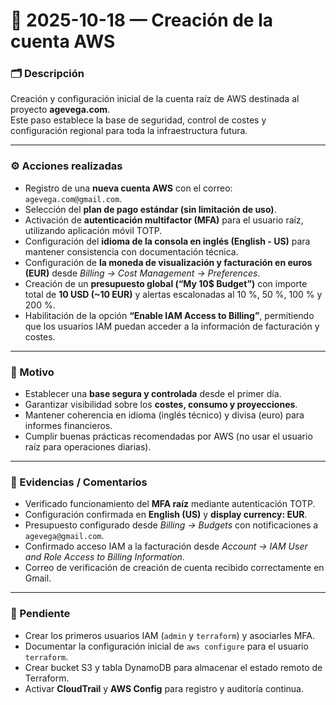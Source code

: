 # 🧩 2025-10-18 — Creación de la cuenta AWS

### 🗂️ Descripción
Creación y configuración inicial de la cuenta raíz de AWS destinada al proyecto **agevega.com**.  
Este paso establece la base de seguridad, control de costes y configuración regional para toda la infraestructura futura.

---

### ⚙️ Acciones realizadas
- Registro de una **nueva cuenta AWS** con el correo: `agevega.com@gmail.com`.  
- Selección del **plan de pago estándar (sin limitación de uso)**.  
- Activación de **autenticación multifactor (MFA)** para el usuario raíz, utilizando aplicación móvil TOTP.  
- Configuración del **idioma de la consola en inglés (English - US)** para mantener consistencia con documentación técnica.  
- Configuración de **la moneda de visualización y facturación en euros (EUR)** desde *Billing → Cost Management → Preferences*.  
- Creación de un **presupuesto global (“My 10$ Budget”)** con importe total de **10 USD (~10 EUR)** y alertas escalonadas al 10 %, 50 %, 100 % y 200 %.
- Habilitación de la opción **“Enable IAM Access to Billing”**, permitiendo que los usuarios IAM puedan acceder a la información de facturación y costes.  

---

### 🎯 Motivo
- Establecer una **base segura y controlada** desde el primer día.  
- Garantizar visibilidad sobre los **costes, consumo y proyecciones**.  
- Mantener coherencia en idioma (inglés técnico) y divisa (euro) para informes financieros.  
- Cumplir buenas prácticas recomendadas por AWS (no usar el usuario raíz para operaciones diarias).  

---

### 🧾 Evidencias / Comentarios
- Verificado funcionamiento del **MFA raíz** mediante autenticación TOTP.  
- Configuración confirmada en **English (US)** y **display currency: EUR**.  
- Presupuesto configurado desde *Billing → Budgets* con notificaciones a `agevega@gmail.com`.  
- Confirmado acceso IAM a la facturación desde *Account → IAM User and Role Access to Billing Information*.  
- Correo de verificación de creación de cuenta recibido correctamente en Gmail.  

---

### 🚧 Pendiente
- Crear los primeros usuarios IAM (`admin` y `terraform`) y asociarles MFA.  
- Documentar la configuración inicial de `aws configure` para el usuario `terraform`.  
- Crear bucket S3 y tabla DynamoDB para almacenar el estado remoto de Terraform.  
- Activar **CloudTrail** y **AWS Config** para registro y auditoría continua.
